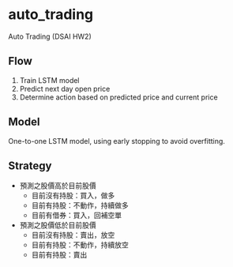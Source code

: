 # auto_trading
Auto Trading (DSAI HW2)

## Flow
1. Train LSTM model
2. Predict next day open price
3. Determine action based on predicted price and current price

## Model
One-to-one LSTM model, using early stopping to avoid overfitting.

## Strategy
* 預測之股價高於目前股價
    * 目前沒有持股：買入，做多
    * 目前有持股：不動作，持續做多
    * 目前有借券：買入，回補空單 
* 預測之股價低於目前股價
    * 目前沒有持股：賣出，放空
    * 目前有持股：不動作，持續放空
    * 目前有持股：賣出
